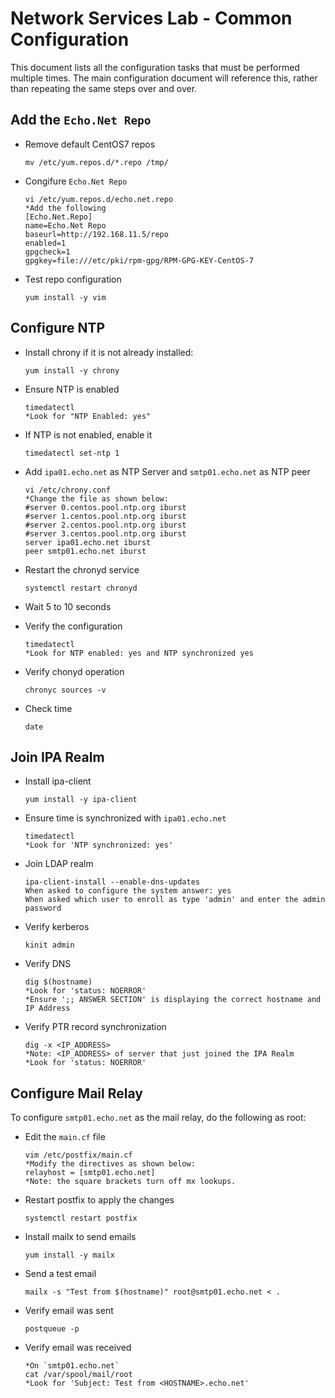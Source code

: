 # Network Services Lab - Common Configuration
This document lists all the configuration tasks that must be performed multiple times.  The main configuration document will reference this, rather than repeating the same steps over and over.

## Add the `Echo.Net Repo`

- Remove default CentOS7 repos

      mv /etc/yum.repos.d/*.repo /tmp/

- Congifure `Echo.Net Repo`

      vi /etc/yum.repos.d/echo.net.repo
      *Add the following
      [Echo.Net.Repo]
      name=Echo.Net Repo
      baseurl=http://192.168.11.5/repo
      enabled=1
      gpgcheck=1
      gpgkey=file:///etc/pki/rpm-gpg/RPM-GPG-KEY-CentOS-7

- Test repo configuration

      yum install -y vim       


## Configure NTP

- Install chrony if it is not already installed:

      yum install -y chrony

- Ensure NTP is enabled

      timedatectl
      *Look for "NTP Enabled: yes"

- If NTP is not enabled, enable it

      timedatectl set-ntp 1

- Add `ipa01.echo.net` as NTP Server and `smtp01.echo.net` as NTP peer

      vi /etc/chrony.conf
      *Change the file as shown below:
      #server 0.centos.pool.ntp.org iburst
      #server 1.centos.pool.ntp.org iburst
      #server 2.centos.pool.ntp.org iburst
      #server 3.centos.pool.ntp.org iburst
      server ipa01.echo.net iburst
      peer smtp01.echo.net iburst

- Restart the chronyd service

      systemctl restart chronyd

- Wait 5 to 10 seconds
- Verify the configuration

      timedatectl
      *Look for NTP enabled: yes and NTP synchronized yes

- Verify chonyd operation

      chronyc sources -v

- Check time

      date


## Join IPA Realm

- Install ipa-client

      yum install -y ipa-client

- Ensure time is synchronized with `ipa01.echo.net`

      timedatectl
      *Look for 'NTP synchronized: yes'

- Join LDAP realm

      ipa-client-install --enable-dns-updates
      When asked to configure the system answer: yes
      When asked which user to enroll as type 'admin' and enter the admin password

- Verify kerberos

      kinit admin

- Verify DNS

      dig $(hostname)
      *Look for 'status: NOERROR'
      *Ensure ';; ANSWER SECTION' is displaying the correct hostname and IP Address

- Verify PTR record synchronization

      dig -x <IP_ADDRESS>
      *Note: <IP_ADDRESS> of server that just joined the IPA Realm
      *Look for 'status: NOERROR'


## Configure Mail Relay
To configure `smtp01.echo.net` as the mail relay, do the following as root:

- Edit the `main.cf` file

      vim /etc/postfix/main.cf
      *Modify the directives as shown below:
      relayhost = [smtp01.echo.net]
      *Note: the square brackets turn off mx lookups. 

- Restart postfix to apply the changes

      systemctl restart postfix

- Install mailx to send emails

      yum install -y mailx

- Send a test email

      mailx -s "Test from $(hostname)" root@smtp01.echo.net < .

- Verify email was sent

      postqueue -p

- Verify email was received

      *On `smtp01.echo.net`
      cat /var/spool/mail/root
      *Look for 'Subject: Test from <HOSTNAME>.echo.net'
